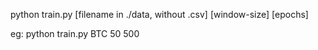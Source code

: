 python train.py [filename in ./data, without .csv] [window-size] [epochs]

eg: python train.py BTC 50 500
